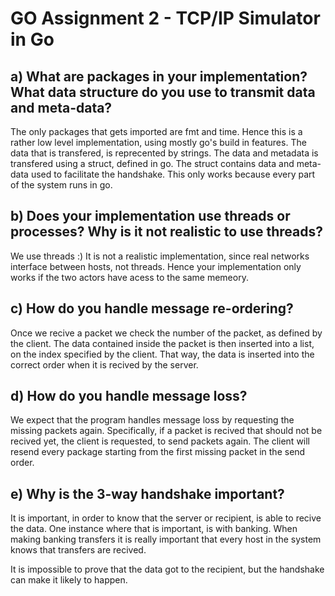 # GO Assignment 2 - TCP/IP Simulator in Go

## a) What are packages in your implementation? What data structure do you use to transmit data and meta-data?

The only packages that gets imported are fmt and time.
Hence this is a rather low level implementation, using mostly go's build in features.
The data that is transfered, is reprecented by strings.
The data and metadata is transfered using a struct, defined in go.
The struct contains data and meta-data used to facilitate the handshake.
This only works because every part of the system runs in go.

## b) Does your implementation use threads or processes? Why is it not realistic to use threads?

We use threads :)
It is not a realistic implementation, since real networks interface between hosts, not threads.
Hence your implementation only works if the two actors have acess to the same memeory.

## c) How do you handle message re-ordering?

Once we recive a packet we check the number of the packet, as defined by the client.
The data contained inside the packet is then inserted into a list, on the index specified by the client.
That way, the data is inserted into the correct order when it is recived by the server.

## d) How do you handle message loss?

We expect that the program handles message loss by requesting the missing packets again.
Specifically, if a packet is recived that should not be recived yet, the client is requested, to send packets again.
The client will resend every package starting from the first missing packet in the send order.

## e) Why is the 3-way handshake important?

It is important, in order to know that the server or recipient, is able to recive the data.
One instance where that is important, is with banking.
When making banking transfers it is really important that every host in the system knows that transfers are recived.

It is impossible to prove that the data got to the recipient, but the handshake can make it likely to happen.

